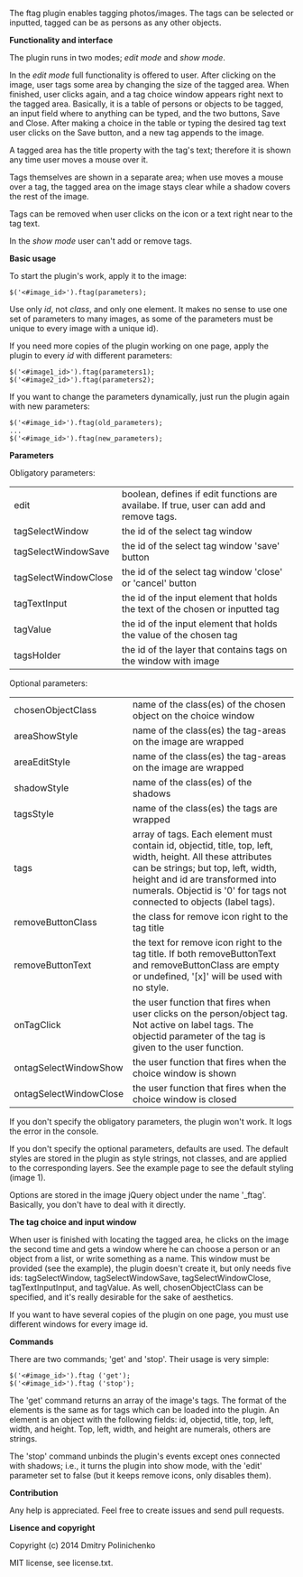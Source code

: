     
The ftag plugin enables tagging photos/images. The tags can be selected or inputted, tagged can be as persons as any other objects.
    
**Functionality and interface**

The plugin runs in two modes; *edit mode* and *show mode*.

In the *edit mode* full functionality is offered to user. After clicking on the image, user tags some area by changing the size of the tagged area. When finished, user clicks again, and a tag choice window appears right next to the tagged area. Basically, it is a table of persons or objects to be tagged, an input field where to anything can be typed, and the two buttons, Save and Close. After making a choice in the table or typing the desired tag text user clicks on the Save button, and a new tag appends to the image.

A tagged area has the title property with the tag's text; therefore it is shown any time user moves a mouse over it.

Tags themselves are shown in a separate area; when use moves a mouse over a tag, the tagged area on the image stays clear while a shadow covers the rest of the image.

Tags can be removed when user clicks on the icon or a text right near to the tag text.
   
In the *show mode* user can't add or remove tags.
    
**Basic usage**

To start the plugin's work, apply it to the image:
    
	$('<#image_id>').ftag(parameters);
    
Use only *id*, not *class*, and only one element. It makes no sense to use one set of parameters to many images, as some of the parameters must be unique to every image with a unique id).

If you need more copies of the plugin working on one page, apply the plugin to every *id* with different parameters:
        
    $('<#image1_id>').ftag(parameters1);
    $('<#image2_id>').ftag(parameters2);
    
If you want to change the parameters dynamically, just run the plugin again with new parameters:

    $('<#image_id>').ftag(old_parameters);
    ...
    $('<#image_id>').ftag(new_parameters);
    
**Parameters**
    
Obligatory parameters:
<table>
<tr>
<td>edit</td><td>boolean, defines if edit functions are availabe. If true, user can add and remove tags.</td>
</tr>
<tr>
<td>tagSelectWindow</td><td>the id of the select tag window</td>
</tr>
<tr>
<td>tagSelectWindowSave</td><td>the id of the select tag window 'save' button</td>
</tr>
<tr>
<td>tagSelectWindowClose</td><td>the id of the select tag window 'close' or 'cancel' button</td>
</tr>
<tr>
<td>tagTextInput</td><td>the id of the input element that holds the text of the chosen or inputted tag</td>
</tr>
<tr>
<td>tagValue</td><td>the id of the input element that holds the value of the chosen tag</td>
</tr>
<tr>
<td>tagsHolder</td><td>the id of the layer that contains tags on the window with image</td>
</tr>
</table>

Optional parameters: 
    
<table>
<tr>
<td>chosenObjectClass</td><td>name of the class(es) of the chosen object on the choice window</td>
</tr>
<tr>
<td>areaShowStyle</td><td>name of the class(es) the tag-areas on the image are wrapped</td>
</tr>
<tr>
<td>areaEditStyle</td><td>name of the class(es) the tag-areas on the image are wrapped</td>
</tr>
<tr>
<td>shadowStyle</td><td>name of the class(es) of the shadows</td>
</tr>
<tr>
<td>tagsStyle</td><td>name of the class(es) the tags are wrapped</td>
</tr>
<tr>
<td>tags</td><td>array of tags. Each element must contain id, objectid, title,	top, left, width, height. All these attributes can be strings; but top, left, width, height and id are transformed into numerals. Objectid is '0' for tags not connected to objects (label tags).</td>
</tr>
<tr>
<td>removeButtonClass</td><td>the class for remove icon right to the tag title</td>
</tr>
<tr>
<td>removeButtonText</td><td>the text for remove icon right to the tag title. If both removeButtonText and removeButtonClass are empty or undefined, '[x]' will be used with no style.</td> 
</tr>
<tr>
<td>onTagClick</td><td> the user function that fires when user clicks on the person/object tag. Not active on label tags. The objectid parameter of the tag is given to the user function.</td> 
</tr>
<tr>
<td>ontagSelectWindowShow</td><td> the user function that fires when the choice window is shown</td> 
</tr>
<tr>
<td>ontagSelectWindowClose</td><td> the user function that fires when the choice window is closed</td> 
</tr>
<tr>
</table>

If you don't specify the obligatory parameters, the plugin won't work. It logs the error in the console.
    
If you don't specify the optional parameters, defaults are used. The default styles are stored in the plugin as style strings, not classes, and are applied to the corresponding layers. See the example page to see the default styling (image 1).
    
Options are stored in the image jQuery object under the name '_ftag'. Basically, you don't have to deal with it directly.

**The tag choice and input window**
    
When user is finished with locating the tagged area, he clicks on the image the second time and gets a window where he can choose a person or an object from a list, or write something as a name. This window must be provided (see the example), the plugin doesn't create it, but only needs five ids: tagSelectWindow, tagSelectWindowSave, tagSelectWindowClose, tagTextInputInput, and tagValue. As well, chosenObjectClass can be specified, and it's really desirable for the sake of aesthetics.
    
If you want to have several copies of the plugin on one page, you must use different windows for every image id.

**Commands**

There are two commands; 'get' and 'stop'. Their usage is very simple:
    
    $('<#image_id>').ftag ('get');
    $('<#image_id>').ftag ('stop');
    
The 'get' command returns an array of the image's tags. The format of the elements is the same as for tags which can be loaded into the plugin. An element is an object with the following fields: id, objectid, title, top, left, width, and height. Top, left, width, and height are numerals, others are strings.
   
The 'stop' command unbinds the plugin's events except ones connected with shadows; i.e., it turns the plugin into show mode, with the 'edit' parameter set to false (but it keeps remove icons, only disables them).

**Contribution**

Any help is appreciated. Feel free to create issues and send pull requests.

**Lisence and copyright**
    
Copyright (c) 2014 Dmitry Polinichenko
    
MIT license, see license.txt.
        
